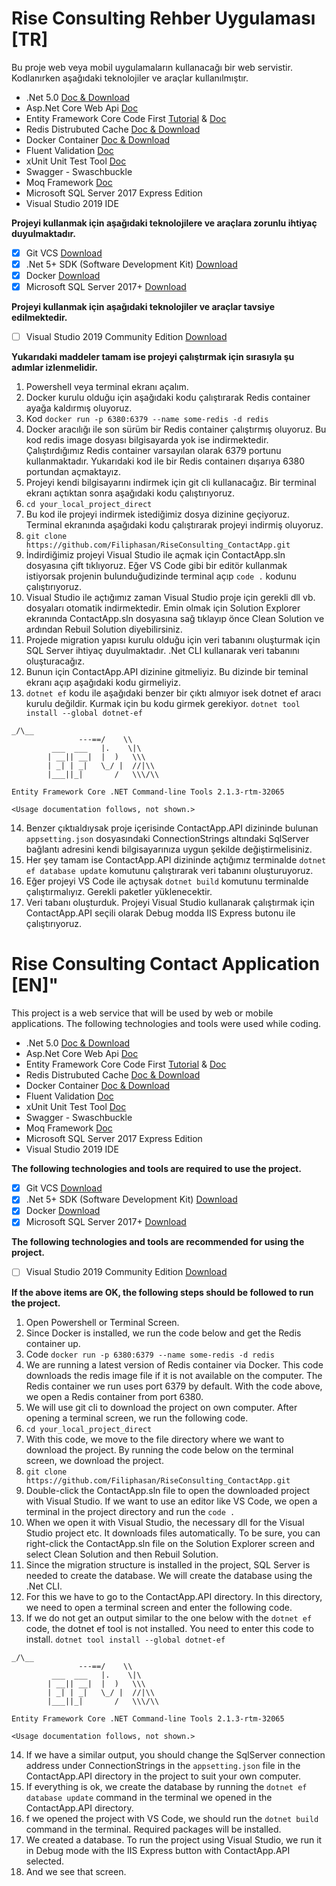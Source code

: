 # Rise Consulting Rehber Uygulaması [TR]
Bu proje web veya mobil uygulamaların kullanacağı bir web servistir. Kodlanırken aşağıdaki teknolojiler ve araçlar kullanılmıştır.
- .Net 5.0 [Doc & Download](https://dotnet.microsoft.com/en-us/download/dotnet/5.0)
- Asp.Net Core Web Api [Doc](https://docs.microsoft.com/tr-tr/aspnet/core/tutorials/first-web-api?view=aspnetcore-6.0&tabs=visual-studio)
- Entity Framework Core Code First [Tutorial](https://www.entityframeworktutorial.net/) & [Doc](https://docs.microsoft.com/tr-tr/ef/core/)
- Redis Distrubuted Cache [Doc & Download](https://redis.io/)
- Docker Container [Doc & Download](https://www.docker.com/)
- Fluent Validation [Doc](https://docs.fluentvalidation.net/en/latest/aspnet.html)
- xUnit Unit Test Tool [Doc](https://xunit.net/)
- Swagger - Swaschbuckle 
- Moq Framework [Doc](https://www.moqthis.com/moq4/)
- Microsoft SQL Server 2017 Express Edition
- Visual Studio 2019 IDE

**Projeyi kullanmak için aşağıdaki teknolojilere ve araçlara zorunlu ihtiyaç duyulmaktadır.**
- [x] Git VCS [Download](https://git-scm.com/downloads)
- [x] .Net 5+ SDK (Software Development Kit) [Download](https://dotnet.microsoft.com/en-us/download/dotnet/5.0)
- [x] Docker [Download](https://www.docker.com/get-started)
- [x] Microsoft SQL Server 2017+ [Download](https://www.microsoft.com/en-us/download/details.aspx?id=55994)

**Projeyi kullanmak için aşağıdaki teknolojiler ve araçlar tavsiye edilmektedir.**
- [ ] Visual Studio 2019 Community Edition [Download](https://visualstudio.microsoft.com/tr/downloads/)

**Yukarıdaki maddeler tamam ise projeyi çalıştırmak için sırasıyla şu adımlar izlenmelidir.**

1. Powershell veya terminal ekranı açalım.
2. Docker kurulu olduğu için aşağıdaki kodu çalıştırarak Redis container ayağa kaldırmış oluyoruz.
3. Kod `docker run -p 6380:6379 --name some-redis -d redis`
4. Docker aracılığı ile son sürüm bir Redis container çalıştırmış oluyoruz. Bu kod redis image dosyası bilgisayarda yok ise indirmektedir. Çalıştırdığımız Redis container varsayılan olarak 6379 portunu kullanmaktadır. Yukarıdaki kod ile bir Redis containerı dışarıya 6380 portundan açmaktayız.
5. Projeyi kendi bilgisayarını indirmek için git cli kullanacağız. Bir terminal ekranı açtıktan sonra aşağıdaki kodu çalıştırıyoruz.
6. `cd your_local_project_direct`
7. Bu kod ile projeyi indirmek istediğimiz dosya dizinine geçiyoruz. Terminal ekranında aşağıdaki kodu çalıştırarak projeyi indirmiş oluyoruz.
8. `git clone https://github.com/Filiphasan/RiseConsulting_ContactApp.git`
9. İndirdiğimiz projeyi Visual Studio ile açmak için ContactApp.sln dosyasına çift tıklıyoruz. Eğer VS Code gibi bir editör kullanmak istiyorsak projenin bulunduğudizinde terminal açıp `code .` kodunu çalıştırıyoruz.
10. Visual Studio ile açtığımız zaman Visual Studio proje için gerekli dll vb. dosyaları otomatik indirmektedir. Emin olmak için Solution Explorer ekranında ContactApp.sln dosyasına sağ tıklayıp önce Clean Solution ve ardından Rebuil Solution diyebilirsiniz.
11. Projede migration yapısı kurulu olduğu için veri tabanını oluşturmak için SQL Server ihtiyaç duyulmaktadır. .Net CLI kullanarak veri tabanını oluşturacağız.
12. Bunun için ContactApp.API dizinine gitmeliyiz. Bu dizinde bir teminal ekranı açıp aşağıdaki kodu girmeliyiz.
13. `dotnet ef` kodu ile aşağıdaki benzer bir çıktı almıyor isek dotnet ef aracı kurulu değildir. Kurmak için bu kodu girmek gerekiyor. `dotnet tool install --global dotnet-ef`
```
_/\__
               ---==/    \\
         ___  ___   |.    \|\
        | __|| __|  |  )   \\\
        | _| | _|   \_/ |  //|\\
        |___||_|       /   \\\/\\

Entity Framework Core .NET Command-line Tools 2.1.3-rtm-32065

<Usage documentation follows, not shown.>
```
14. Benzer çıktıaldıysak proje içerisinde ContactApp.API dizininde bulunan `appsetting.json` dosyasındaki ConnectionStrings altındaki SqlServer bağlantı adresini kendi bilgisayarınıza uygun şekilde değiştirmelisiniz.
15. Her şey tamam ise ContactApp.API dizininde açtığımız terminalde `dotnet ef database update` komutunu çalıştırarak veri tabanını oluşturuyoruz.
16. Eğer projeyi VS Code ile açtıysak `dotnet build` komutunu terminalde çalıştırmalıyız. Gerekli paketler yüklenecektir.
17. Veri tabanı oluşturduk. Projeyi Visual Studio kullanarak çalıştırmak için ContactApp.API seçili olarak Debug modda IIS Express butonu ile çalıştırıyoruz.

# Rise Consulting Contact Application [EN]"
This project is a web service that will be used by web or mobile applications. The following technologies and tools were used while coding.
- .Net 5.0 [Doc & Download](https://dotnet.microsoft.com/en-us/download/dotnet/5.0)
- Asp.Net Core Web Api [Doc](https://docs.microsoft.com/tr-tr/aspnet/core/tutorials/first-web-api?view=aspnetcore-6.0&tabs=visual-studio)
- Entity Framework Core Code First [Tutorial](https://www.entityframeworktutorial.net/) & [Doc](https://docs.microsoft.com/tr-tr/ef/core/)
- Redis Distrubuted Cache [Doc & Download](https://redis.io/)
- Docker Container [Doc & Download](https://www.docker.com/)
- Fluent Validation [Doc](https://docs.fluentvalidation.net/en/latest/aspnet.html)
- xUnit Unit Test Tool [Doc](https://xunit.net/)
- Swagger - Swaschbuckle 
- Moq Framework [Doc](https://www.moqthis.com/moq4/)
- Microsoft SQL Server 2017 Express Edition
- Visual Studio 2019 IDE

**The following technologies and tools are required to use the project.**
- [x] Git VCS [Download](https://git-scm.com/downloads)
- [x] .Net 5+ SDK (Software Development Kit) [Download](https://dotnet.microsoft.com/en-us/download/dotnet/5.0)
- [x] Docker [Download](https://www.docker.com/get-started)
- [x] Microsoft SQL Server 2017+ [Download](https://www.microsoft.com/en-us/download/details.aspx?id=55994)

**The following technologies and tools are recommended for using the project.**
- [ ] Visual Studio 2019 Community Edition [Download](https://visualstudio.microsoft.com/tr/downloads/)

**If the above items are OK, the following steps should be followed to run the project.**
1. Open Powershell or Terminal Screen.
2. Since Docker is installed, we run the code below and get the Redis container up.
3. Code `docker run -p 6380:6379 --name some-redis -d redis`
4. We are running a latest version of Redis container via Docker. This code downloads the redis image file if it is not available on the computer. The Redis container we run uses port 6379 by default. With the code above, we open a Redis container from port 6380.
5. We will use git cli to download the project on own computer. After opening a terminal screen, we run the following code.
6. `cd your_local_project_direct`
7. With this code, we move to the file directory where we want to download the project. By running the code below on the terminal screen, we download the project.
8. `git clone https://github.com/Filiphasan/RiseConsulting_ContactApp.git`
9. Double-click the ContactApp.sln file to open the downloaded project with Visual Studio. If we want to use an editor like VS Code, we open a terminal in the project directory and run the `code .`
10. When we open it with Visual Studio, the necessary dll for the Visual Studio project etc. It downloads files automatically. To be sure, you can right-click the ContactApp.sln file on the Solution Explorer screen and select Clean Solution and then Rebuil Solution.
11. Since the migration structure is installed in the project, SQL Server is needed to create the database. We will create the database using the .Net CLI.
12. For this we have to go to the ContactApp.API directory. In this directory, we need to open a terminal screen and enter the following code.
13. If we do not get an output similar to the one below with the `dotnet ef` code, the dotnet ef tool is not installed. You need to enter this code to install. `dotnet tool install --global dotnet-ef`
```
_/\__
               ---==/    \\
         ___  ___   |.    \|\
        | __|| __|  |  )   \\\
        | _| | _|   \_/ |  //|\\
        |___||_|       /   \\\/\\

Entity Framework Core .NET Command-line Tools 2.1.3-rtm-32065

<Usage documentation follows, not shown.>
```
14. If we have a similar output, you should change the SqlServer connection address under ConnectionStrings in the `appsetting.json` file in the ContactApp.API directory in the project to suit your own computer.
15. If everything is ok, we create the database by running the `dotnet ef database update` command in the terminal we opened in the ContactApp.API directory.
16. f we opened the project with VS Code, we should run the `dotnet build ` command in the terminal. Required packages will be installed.
17. We created a database. To run the project using Visual Studio, we run it in Debug mode with the IIS Express button with ContactApp.API selected.
18. And we see that screen.
